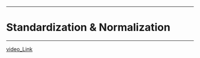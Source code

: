 
---

# Standardization & Normalization

---

[video_Link](https://www.youtube.com/watch?v=pXpZoRIQSL4&list=PLfP3JxW-T70GR0w3zVzG7tgIFI14FZxaj&index=22&ab_channel=IndianAIProduction)


<br>

